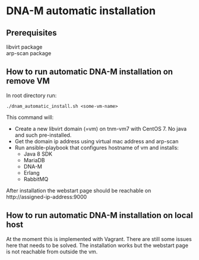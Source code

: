 # DNA-M automatic installation
## Prerequisites
libvirt package  
arp-scan package
## How to run automatic DNA-M installation on remove VM
In root directory run:
```shell
./dnam_automatic_install.sh <some-vm-name>
``` 
This command will:  
- Create a new libvirt domain (=vm) on tnm-vm7 with CentOS 7. No java and such pre-installed.  
- Get the domain ip address using virtual mac address and arp-scan  
- Run ansible-playbook that configures hostname of vm and installs:     
  - Java 8 SDK
  - MariaDB
  - DNA-M
  - Erlang
  - RabbitMQ  
  
After installation the webstart page should be reachable on  
http://assigned-ip-address:9000  

## How to run automatic DNA-M installation on local host
At the moment this is implemented with Vagrant. There are still some issues here that needs to be
solved. The installation works but the webstart page is not reachable from outside the vm.

